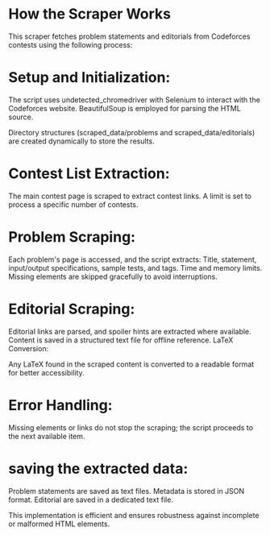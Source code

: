 # How the Scraper Works
This scraper fetches problem statements and editorials from Codeforces contests using the following process:

# Setup and Initialization:

The script uses undetected_chromedriver with Selenium to interact with the Codeforces website.
BeautifulSoup is employed for parsing the HTML source.

Directory structures (scraped_data/problems and scraped_data/editorials) are created dynamically to store the results.

# Contest List Extraction:

The main contest page is scraped to extract contest links.
A limit is set to process a specific number of contests.


# Problem Scraping:

Each problem's page is accessed, and the script extracts:
Title, statement, input/output specifications, sample tests, and tags.
Time and memory limits.
Missing elements are skipped gracefully to avoid interruptions.


# Editorial Scraping:

Editorial links are parsed, and spoiler hints are extracted where available.
Content is saved in a structured text file for offline reference.
LaTeX Conversion:

Any LaTeX found in the scraped content is converted to a readable format for better accessibility.


# Error Handling:

Missing elements or links do not stop the scraping; the script proceeds to the next available item.


# saving the extracted data:

Problem statements are saved as text files.
Metadata is stored in JSON format.
Editorial are saved in a dedicated text file.


This implementation is efficient and ensures robustness against incomplete or malformed HTML elements.

